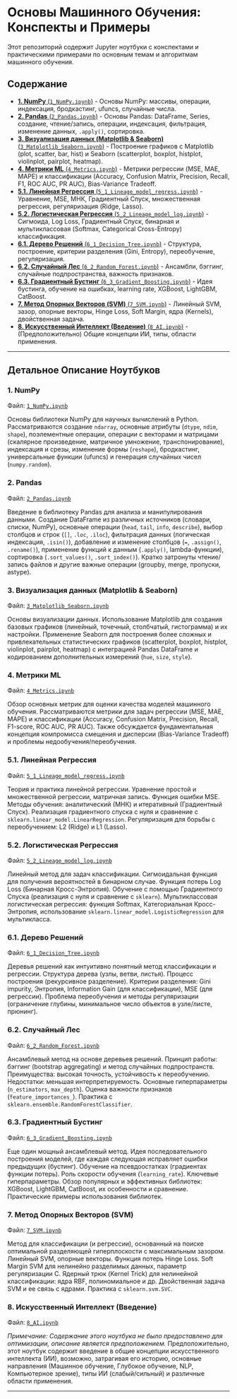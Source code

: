 # Основы Машинного Обучения: Конспекты и Примеры

Этот репозиторий содержит Jupyter ноутбуки с конспектами и практическими примерами по основным темам и алгоритмам машинного обучения.

## Содержание

*   [**1. NumPy** (`1_NumPy.ipynb`)](#1-numpy) - Основы NumPy: массивы, операции, индексация, бродкастинг, ufuncs, случайные числа.
*   [**2. Pandas** (`2_Pandas.ipynb`)](#2-pandas) - Основы Pandas: DataFrame, Series, создание, чтение/запись, операции, индексация, фильтрация, изменение данных, `.apply()`, сортировка.
*   [**3. Визуализация данных (Matplotlib & Seaborn)** (`3_Matplotlib_Seaborn.ipynb`)](#3-визуализация-данных-matplotlib--seaborn) - Построение графиков с Matplotlib (plot, scatter, bar, hist) и Seaborn (scatterplot, boxplot, histplot, violinplot, pairplot, heatmap).
*   [**4. Метрики ML** (`4_Metrics.ipynb`)](#4-метрики-ml) - Метрики регрессии (MSE, MAE, MAPE) и классификации (Accuracy, Confusion Matrix, Precision, Recall, F1, ROC AUC, PR AUC), Bias-Variance Tradeoff.
*   [**5.1. Линейная Регрессия** (`5_1_Lineage_model_regress.ipynb`)](#51-линейная-регрессия) - Уравнение, MSE, МНК, Градиентный Спуск, множественная регрессия, регуляризация (Ridge, Lasso).
*   [**5.2. Логистическая Регрессия** (`5_2_Lineage_model_log.ipynb`)](#52-логистическая-регрессия) - Сигмоида, Log Loss, Градиентный Спуск, бинарная и мультиклассовая (Softmax, Categorical Cross-Entropy) классификация.
*   [**6.1. Дерево Решений** (`6_1_Decision_Tree.ipynb`)](#61-дерево-решений) - Структура, построение, критерии разделения (Gini, Entropy), переобучение, регуляризация.
*   [**6.2. Случайный Лес** (`6_2_Random_Forest.ipynb`)](#62-случайный-лес) - Ансамбли, бэггинг, случайные подпространства, важность признаков.
*   [**6.3. Градиентный Бустинг** (`6_3_Gradient_Boosting.ipynb`)](#63-градиентный-бустинг) - Идея бустинга, обучение на ошибках, learning rate, XGBoost, LightGBM, CatBoost.
*   [**7. Метод Опорных Векторов (SVM)** (`7_SVM.ipynb`)](#7-метод-опорных-векторов-svm) - Линейный SVM, зазор, опорные векторы, Hinge Loss, Soft Margin, ядра (Kernels), двойственная задача.
*   [**8. Искусственный Интеллект (Введение)** (`8_AI.ipynb`)](#8-искусственный-интеллект-введение) - (Предположительно) Общие концепции ИИ, типы, области применения.

---

## Детальное Описание Ноутбуков

### 1. NumPy
Файл: [`1_NumPy.ipynb`](1_NumPy.ipynb)

Основы библиотеки NumPy для научных вычислений в Python. Рассматриваются создание `ndarray`, основные атрибуты (`dtype`, `ndim`, `shape`), поэлементные операции, операции с векторами и матрицами (скалярное произведение, матричное умножение, транспонирование), индексация и срезы, изменение формы (`reshape`), бродкастинг, универсальные функции (ufuncs) и генерация случайных чисел (`numpy.random`).

### 2. Pandas
Файл: [`2_Pandas.ipynb`](2_Pandas.ipynb)

Введение в библиотеку Pandas для анализа и манипулирования данными. Создание DataFrame из различных источников (словари, списки, NumPy), основные операции (`head`, `tail`, `info`, `describe`), выбор столбцов и строк (`[]`, `.loc`, `.iloc`), фильтрация данных (логическая индексация, `.isin()`), добавление и изменение столбцов (`=`, `.assign()`, `.rename()`), применение функций к данным (`.apply()`, lambda-функции), сортировка (`.sort_values()`, `.sort_index()`). Кратко затронуты чтение/запись файлов и другие важные операции (groupby, merge, пропуски, astype).

### 3. Визуализация данных (Matplotlib & Seaborn)
Файл: [`3_Matplotlib_Seaborn.ipynb`](3_Matplotlib_Seaborn.ipynb)

Основы визуализации данных. Использование Matplotlib для создания базовых графиков (линейный, точечный, столбчатый, гистограмма) и их настройки. Применение Seaborn для построения более сложных и привлекательных статистических графиков (scatterplot, boxplot, histplot, violinplot, pairplot, heatmap) с интеграцией Pandas DataFrame и кодированием дополнительных измерений (`hue`, `size`, `style`).

### 4. Метрики ML
Файл: [`4_Metrics.ipynb`](4_Metrics.ipynb)

Обзор основных метрик для оценки качества моделей машинного обучения. Рассматриваются метрики для задач регрессии (MSE, MAE, MAPE) и классификации (Accuracy, Confusion Matrix, Precision, Recall, F1-score, ROC AUC, PR AUC). Также обсуждается фундаментальная концепция компромисса смещения и дисперсии (Bias-Variance Tradeoff) и проблемы недообучения/переобучения.

### 5.1. Линейная Регрессия
Файл: [`5_1_Lineage_model_regress.ipynb`](5_1_Lineage_model_regress.ipynb)

Теория и практика линейной регрессии. Уравнение простой и множественной регрессии, матричная запись. Функция ошибки MSE. Методы обучения: аналитический (МНК) и итеративный (Градиентный Спуск). Реализация градиентного спуска с нуля и сравнение с `sklearn.linear_model.LinearRegression`. Регуляризация для борьбы с переобучением: L2 (Ridge) и L1 (Lasso).

### 5.2. Логистическая Регрессия
Файл: [`5_2_Lineage_model_log.ipynb`](5_2_Lineage_model_log.ipynb)

Линейный метод для задач классификации. Сигмоидальная функция для получения вероятностей в бинарном случае. Функция потерь Log Loss (Бинарная Кросс-Энтропия). Обучение с помощью Градиентного Спуска (реализация с нуля и сравнение с `sklearn`). Мультиклассовая логистическая регрессия: функция Softmax, Категориальная Кросс-Энтропия, использование `sklearn.linear_model.LogisticRegression` для мультикласса.

### 6.1. Дерево Решений
Файл: [`6_1_Decision_Tree.ipynb`](6_1_Decision_Tree.ipynb)

Деревья решений как интуитивно понятный метод классификации и регрессии. Структура дерева (узлы, ветви, листья). Процесс построения (рекурсивное разделение). Критерии разделения: Gini impurity, Энтропия, Information Gain (для классификации), MSE (для регрессии). Проблема переобучения и методы регуляризации (ограничение глубины, минимальное число объектов в узле/листе, прюнинг).

### 6.2. Случайный Лес
Файл: [`6_2_Random_Forest.ipynb`](6_2_Random_Forest.ipynb)

Ансамблевый метод на основе деревьев решений. Принцип работы: бэггинг (bootstrap aggregating) и метод случайных подпространств. Преимущества: высокая точность, устойчивость к переобучению. Недостатки: меньшая интерпретируемость. Основные гиперпараметры (`n_estimators`, `max_depth`). Оценка важности признаков (`feature_importances_`). Практика с `sklearn.ensemble.RandomForestClassifier`.

### 6.3. Градиентный Бустинг
Файл: [`6_3_Gradient_Boosting.ipynb`](6_3_Gradient_Boosting.ipynb)

Еще один мощный ансамблевый метод. Идея последовательного построения моделей, где каждая следующая исправляет ошибки предыдущих (бустинг). Обучение на псевдоостатках (градиентах функции потерь). Роль скорости обучения (`learning_rate`). Ключевые гиперпараметры. Обзор популярных и эффективных библиотек: XGBoost, LightGBM, CatBoost, их особенности и сравнение. Практические примеры использования библиотек.

### 7. Метод Опорных Векторов (SVM)
Файл: [`7_SVM.ipynb`](7_SVM.ipynb)

Метод для классификации (и регрессии), основанный на поиске оптимальной разделяющей гиперплоскости с максимальным зазором. Линейный SVM, опорные векторы. Функция потерь Hinge Loss. Soft Margin SVM для нелинейно разделимых данных, параметр регуляризации C. Ядерный трюк (Kernel Trick) для нелинейной классификации: ядра RBF, полиномиальное и др. Двойственная задача SVM и ее связь с ядрами. Практика с `sklearn.svm.SVC`.

### 8. Искусственный Интеллект (Введение)
Файл: [`8_AI.ipynb`](8_AI.ipynb)

*Примечание: Содержание этого ноутбука не было предоставлено для оптимизации, описание является предположением.*
Предположительно, этот ноутбук содержит введение в общие концепции искусственного интеллекта (ИИ), возможно, затрагивая его историю, основные направления (Машинное обучение, Глубокое обучение, NLP, Компьютерное зрение), типы ИИ (слабый/сильный) и различные области применения.

---